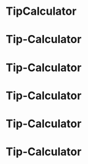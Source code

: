 # TipCalculator
# Tip-Calculator
# Tip-Calculator
# Tip-Calculator
# Tip-Calculator
# Tip-Calculator
